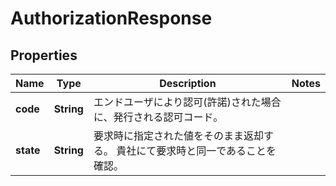 
# AuthorizationResponse

## Properties
Name | Type | Description | Notes
------------ | ------------- | ------------- | -------------
**code** | **String** | エンドユーザにより認可(許諾)された場合に、発行される認可コード。 | 
**state** | **String** | 要求時に指定された値をそのまま返却する。 貴社にて要求時と同一であることを確認。 | 



